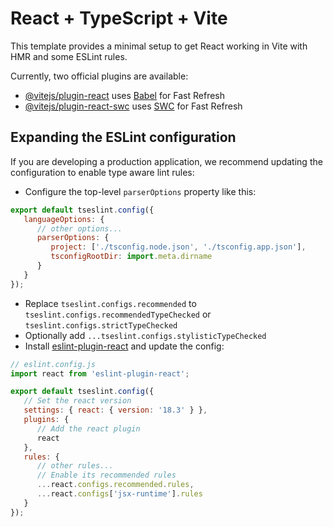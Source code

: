 # React + TypeScript + Vite

This template provides a minimal setup to get React working in Vite with HMR and some ESLint rules.

Currently, two official plugins are available:

- [@vitejs/plugin-react](https://github.com/vitejs/vite-plugin-react/blob/main/packages/plugin-react/README.md) uses [Babel](https://babeljs.io/) for Fast Refresh
- [@vitejs/plugin-react-swc](https://github.com/vitejs/vite-plugin-react-swc) uses [SWC](https://swc.rs/) for Fast Refresh

## Expanding the ESLint configuration

If you are developing a production application, we recommend updating the configuration to enable type aware lint rules:

- Configure the top-level `parserOptions` property like this:

```js
export default tseslint.config({
   languageOptions: {
      // other options...
      parserOptions: {
         project: ['./tsconfig.node.json', './tsconfig.app.json'],
         tsconfigRootDir: import.meta.dirname
      }
   }
});
```

- Replace `tseslint.configs.recommended` to `tseslint.configs.recommendedTypeChecked` or `tseslint.configs.strictTypeChecked`
- Optionally add `...tseslint.configs.stylisticTypeChecked`
- Install [eslint-plugin-react](https://github.com/jsx-eslint/eslint-plugin-react) and update the config:

```js
// eslint.config.js
import react from 'eslint-plugin-react';

export default tseslint.config({
   // Set the react version
   settings: { react: { version: '18.3' } },
   plugins: {
      // Add the react plugin
      react
   },
   rules: {
      // other rules...
      // Enable its recommended rules
      ...react.configs.recommended.rules,
      ...react.configs['jsx-runtime'].rules
   }
});
```
